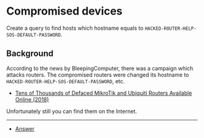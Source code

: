 # Compromised devices

Create a query to find hosts which hostname equals to `HACKED-ROUTER-HELP-SOS-DEFAULT-PASSWORD`.

## Background

According to the news by BleepingComputer, there was a campaign which attacks routers.
The compromised routers were changed its hostname to `HACKED-ROUTER-HELP-SOS-DEFAULT-PASSWORD`, etc.

- [Tens of Thousands of Defaced MikroTik and Ubiquiti Routers Available Online (2018)](https://www.bleepingcomputer.com/news/security/tens-of-thousands-of-defaced-mikrotik-and-ubiquiti-routers-available-online/)

Unfortunately still you can find them on the Internet.

---

- [Answer](./answer.md)

